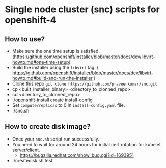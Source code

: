 # Single node cluster (snc) scripts for openshift-4 

## How to use?
- Make sure the one time setup is satisfied. (https://github.com/openshift/installer/blob/master/docs/dev/libvirt-howto.md#one-time-setup)
- Build the installer using the `libvirt` tag. ( https://github.com/openshift/installer/blob/master/docs/dev/libvirt-howto.md#build-and-run-the-installer )
- Clone this repo `git clone https://github.com/praveenkumar/snc.git`
- cp <built_installer_binary> <directory_to_clonned_repo>
- cd <directory_to_clonned_repo>
- ./openshift-install create install-config
- Set `compute/replicas` to 0 in `install-config.yaml` file.
- ./snc.sh

## How to create disk image?
- Once your `snc.sh` script run successfully.
- You need to wait for around 24 hours for initial cert rotation for kubelet server/client.
	- https://bugzilla.redhat.com/show_bug.cgi?id=1693951
- ./createdisk.sh test

